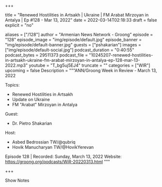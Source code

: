 
+++

title = "Renewed Hostilities in Artsakh | Ukraine | FM Arabat Mirzoyan in Antalya | Ep #128 - Mar 13, 2022"
date = 2022-03-14T02:18:33
draft = false
explicit = "no"

aliases = ["/128"]
author = "Armenian News Network - Groong"
episode = "128"
episode_image = "img/episode/default.jpg"
episode_banner = "img/episode/default-banner.jpg"
guests = ["pshakarian"]
images = ["img/episode/default-social.jpg"]
podcast_duration = "0:40:55"
podcast_bytes = 29511373
podcast_file = "10245207-renewed-hostilities-in-artsakh-ukraine-fm-arabat-mirzoyan-in-antalya-ep-128-mar-13-2022.mp3"
youtube = "T_bg5uj5EJ4"
truncate = ""
categories = ["WIR"]
upcoming = false
Description = """ANN/Groong Week in Review - March 13, 2022

Topics:
* Renewed Hostilities in Artsakh
* Update on Ukraine
* FM "Arabat" Mirzoyan in Antalya

Guest:
* Dr. Pietro Shakarian

Host:
* Asbed Bedrossian TW/@qubriq
* Hovik Manucharyan TW/@HovikYerevan


Episode 128 | Recorded: Sunday, March 13, 2022
Website: https://groong.org/podcasts/WiR-20220313.html
"""

+++

Show Notes

